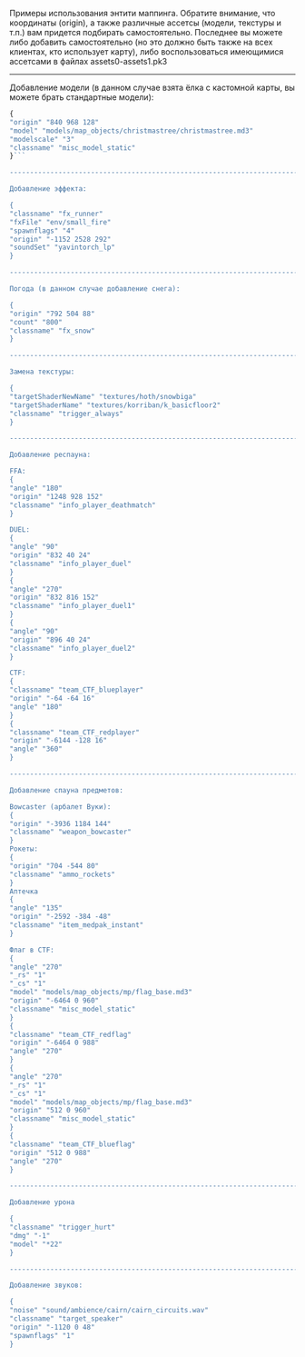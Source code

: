Примеры использования энтити маппинга. Обратите внимание, что координаты (origin), а также различные ассетсы (модели, текстуры и т.п.) вам придется подбирать самостоятельно. Последнее вы можете либо добавить самостоятельно (но это должно быть также на всех клиентах, кто использует карту), либо воспользоваться имеющимися ассетсами в файлах assets0-assets1.pk3

---------------------------------------------------------------------------

Добавление модели (в данном случае взята ёлка с кастомной карты, вы можете брать стандартные модели):

```javascript
{
"origin" "840 968 128"
"model" "models/map_objects/christmastree/christmastree.md3"
"modelscale" "3"
"classname" "misc_model_static"
}```

---------------------------------------------------------------------------

Добавление эффекта:

{
"classname" "fx_runner"
"fxFile" "env/small_fire"
"spawnflags" "4"
"origin" "-1152 2528 292"
"soundSet" "yavintorch_lp"
}

---------------------------------------------------------------------------

Погода (в данном случае добавление снега):

{
"origin" "792 504 88"
"count" "800"
"classname" "fx_snow"
}

---------------------------------------------------------------------------

Замена текстуры:

{
"targetShaderNewName" "textures/hoth/snowbiga"
"targetShaderName" "textures/korriban/k_basicfloor2"
"classname" "trigger_always"
}

---------------------------------------------------------------------------

Добавление респауна:

FFA:
{
"angle" "180"
"origin" "1248 928 152"
"classname" "info_player_deathmatch"
}

DUEL:
{
"angle" "90"
"origin" "832 40 24"
"classname" "info_player_duel"
}
{
"angle" "270"
"origin" "832 816 152"
"classname" "info_player_duel1"
}
{
"angle" "90"
"origin" "896 40 24"
"classname" "info_player_duel2"
}

CTF:
{
"classname" "team_CTF_blueplayer"
"origin" "-64 -64 16"
"angle" "180"
}
{
"classname" "team_CTF_redplayer"
"origin" "-6144 -128 16"
"angle" "360"
}

---------------------------------------------------------------------------

Добавление спауна предметов:

Bowcaster (арбалет Вуки):
{
"origin" "-3936 1184 144"
"classname" "weapon_bowcaster"
}
Рокеты:
{
"origin" "704 -544 80"
"classname" "ammo_rockets"
}
Аптечка
{
"angle" "135"
"origin" "-2592 -384 -48"
"classname" "item_medpak_instant"
}

Флаг в CTF:
{
"angle" "270"
"_rs" "1"
"_cs" "1"
"model" "models/map_objects/mp/flag_base.md3"
"origin" "-6464 0 960"
"classname" "misc_model_static"
}
{
"classname" "team_CTF_redflag"
"origin" "-6464 0 988"
"angle" "270"
}
{
"angle" "270"
"_rs" "1"
"_cs" "1"
"model" "models/map_objects/mp/flag_base.md3"
"origin" "512 0 960"
"classname" "misc_model_static"
}
{
"classname" "team_CTF_blueflag"
"origin" "512 0 988"
"angle" "270"
}

---------------------------------------------------------------------------

Добавление урона

{
"classname" "trigger_hurt"
"dmg" "-1"
"model" "*22"
}

---------------------------------------------------------------------------

Добавление звуков:

{
"noise" "sound/ambience/cairn/cairn_circuits.wav"
"classname" "target_speaker"
"origin" "-1120 0 48"
"spawnflags" "1"
}
